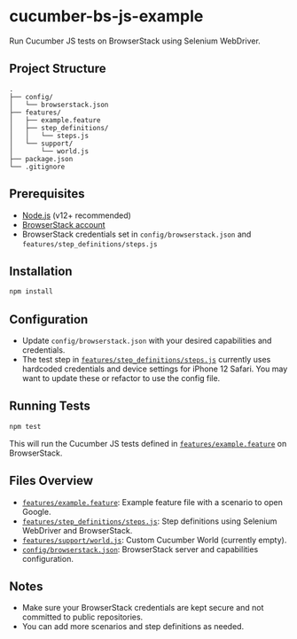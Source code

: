 # cucumber-bs-js-example

Run Cucumber JS tests on BrowserStack using Selenium WebDriver.

## Project Structure

```
.
├── config/
│   └── browserstack.json
├── features/
│   ├── example.feature
│   ├── step_definitions/
│   │   └── steps.js
│   └── support/
│       └── world.js
├── package.json
└── .gitignore
```

## Prerequisites

- [Node.js](https://nodejs.org/) (v12+ recommended)
- [BrowserStack account](https://www.browserstack.com/)
- BrowserStack credentials set in `config/browserstack.json` and `features/step_definitions/steps.js`

## Installation

```sh
npm install
```

## Configuration

- Update `config/browserstack.json` with your desired capabilities and credentials.
- The test step in [`features/step_definitions/steps.js`](features/step_definitions/steps.js) currently uses hardcoded credentials and device settings for iPhone 12 Safari. You may want to update these or refactor to use the config file.

## Running Tests

```sh
npm test
```

This will run the Cucumber JS tests defined in [`features/example.feature`](features/example.feature) on BrowserStack.

## Files Overview

- [`features/example.feature`](features/example.feature): Example feature file with a scenario to open Google.
- [`features/step_definitions/steps.js`](features/step_definitions/steps.js): Step definitions using Selenium WebDriver and BrowserStack.
- [`features/support/world.js`](features/support/world.js): Custom Cucumber World (currently empty).
- [`config/browserstack.json`](config/browserstack.json): BrowserStack server and capabilities configuration.

## Notes

- Make sure your BrowserStack credentials are kept secure and not committed to public repositories.
- You can add more scenarios and step definitions as needed.

##